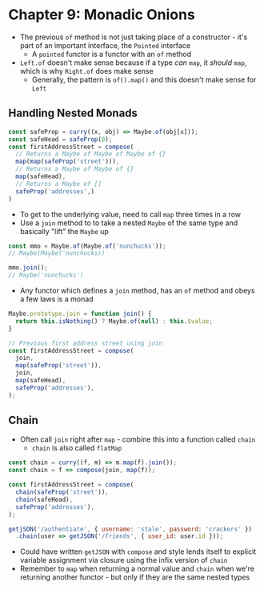 # Chapter 9: Monadic Onions

* The previous `of` method is not just taking place of a constructor - it's part of an important interface, the `Pointed` interface
  * A `pointed` functor is a functor with an `of` method
* `Left.of` doesn't make sense because if a type _can_ `map`, it _should_ `map`, which is why `Right.of` does make sense
  * Generally, the pattern is `of().map()` and this doesn't make sense for `Left`

## Handling Nested Monads

```javascript
const safeProp = curry((x, obj) => Maybe.of(obj[x]));
const safeHead = safeProp(0);
const firstAddressStreet = compose(
  // Returns a Maybe of Maybe of Maybe of {}
  map(map(safeProp('street'))),
  // Returns a Maybe of Maybe of {}
  map(safeHead),
  // Returns a Maybe of []
  safeProp('addresses',)
)
```

* To get to the underlying value, need to call `map` three times in a row
* Use a `join` method to to take a nested `Maybe` of the same type and basically "lift" the `Maybe` up

```javascript
const mmo = Maybe.of(Maybe.of('nunchucks'));
// Maybe(Maybe('nunchucks))

mmo.join();
// Maybe('nunchucks')
```

* Any functor which defines a `join` method, has an `of` method and obeys a few laws is a monad

```javascript
Maybe.prototype.join = function join() {
  return this.isNothing() ? Maybe.of(null) : this.$value;
}

// Previous first address street using join
const firstAddressStreet = compose(
  join,
  map(safeProp('street')),
  join,
  map(safeHead),
  safeProp('addresses'),
);
```

## Chain

* Often call `join` right after `map` - combine this into a function called `chain`
  * `chain` is also called `flatMap`

```javascript
const chain = curry((f, m) => m.map(f).join());
const chain = f => compose(join, map(f));

const firstAddressStreet = compose(
  chain(safeProp('street')),
  chain(safeHead),
  safeProp('addresses'),
);

getjSON('/authentiate', { username: 'stale', password: 'crackers' })
  .chain(user => getJSON('/friends', { user_id: user.id }));
```

* Could have written `getJSON` with `compose` and style lends itself to explicit variable assignment via closure using the infix version of `chain`
* Remember to `map` when returning a normal value and `chain` when we're returning another functor - but only if they are the same nested types